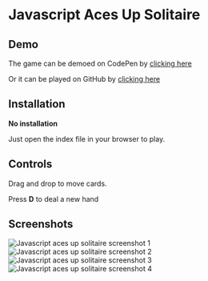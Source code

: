 # Javascript Aces Up Solitaire

## Demo
The game can be demoed on CodePen by [clicking here](https://codepen.io/ozboware/full/WNzrWXx)

Or it can be played on GitHub by [clicking here](https://ozboware.github.io/Javascript-Aces-Up-Solitaire/)

## Installation

**No installation**

Just open the index file in your browser to play.

## Controls

Drag and drop to move cards.

Press **D** to deal a new hand

## Screenshots

![Javascript aces up solitaire screenshot 1](https://user-images.githubusercontent.com/95859352/177767463-fdad60ad-a465-47ee-bf03-11aebc8babb9.png)
![Javascript aces up solitaire screenshot 2](https://user-images.githubusercontent.com/95859352/177767465-84d2d96d-24f1-4d5b-b46a-9ebabd18966b.png)
![Javascript aces up solitaire screenshot 3](https://user-images.githubusercontent.com/95859352/177767467-40ec39e5-aa1b-4e29-b97d-88d5b7a6c799.png)
![Javascript aces up solitaire screenshot 4](https://user-images.githubusercontent.com/95859352/177767470-63abcf0a-f412-4497-9443-44439d664f83.png)
